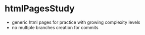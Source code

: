# htmlPagesStudy
- generic html pages for practice with growing complexity levels
- no multiple branches creation for commits 
